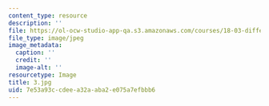```yaml
---
content_type: resource
description: ''
file: https://ol-ocw-studio-app-qa.s3.amazonaws.com/courses/18-03-differential-equations-spring-2010/7e53a93ccdeea32aaba2e075a7efbbb6_3.jpg
file_type: image/jpeg
image_metadata:
  caption: ''
  credit: ''
  image-alt: ''
resourcetype: Image
title: 3.jpg
uid: 7e53a93c-cdee-a32a-aba2-e075a7efbbb6
---
```

